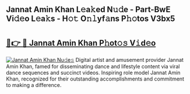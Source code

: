 ## Jannat Amin Khan L𝚎a𝚔ed N𝚞𝚍e - Part-BwE Vi𝚍𝚎o L𝚎a𝚔s - H𝚘𝚝 O𝚗𝚕yf𝚊ns P𝚑𝚘tos V3bx5

# <h2><a href="http://kf0hza.oniu.top/?m=Jannat+Amin+Khan">🔗👉 🔴 Jannat Amin Khan P𝚑ot𝚘𝚜 V𝚒d𝚎o</a></h2>

[![Jannat Amin Khan Nu𝚍e𝚜](https://i.imgur.com/0qMVB7G.gif)](http://kf0hza.oniu.top/?m=Jannat+Amin+Khan)
Digital artist and amusement provider Jannat Amin Khan, famed for disseminating dance and lifestyle content via viral dance sequences and succinct videos. Inspiring role model Jannat Amin Khan, recognized for their outstanding accomplishments and commitment to making a difference.  
